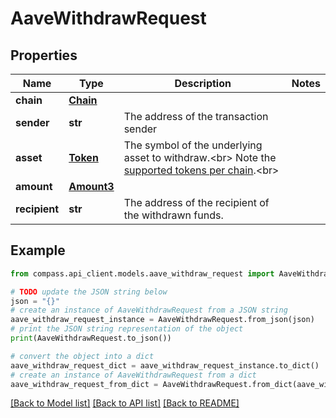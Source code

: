 # AaveWithdrawRequest


## Properties

Name | Type | Description | Notes
------------ | ------------- | ------------- | -------------
**chain** | [**Chain**](Chain.md) |  | 
**sender** | **str** | The address of the transaction sender | 
**asset** | [**Token**](Token.md) | The symbol of the underlying asset to withdraw.&lt;br&gt; Note the [supported tokens per chain](/#/#token-table).&lt;br&gt; | 
**amount** | [**Amount3**](Amount3.md) |  | 
**recipient** | **str** | The address of the recipient of the withdrawn funds. | 

## Example

```python
from compass.api_client.models.aave_withdraw_request import AaveWithdrawRequest

# TODO update the JSON string below
json = "{}"
# create an instance of AaveWithdrawRequest from a JSON string
aave_withdraw_request_instance = AaveWithdrawRequest.from_json(json)
# print the JSON string representation of the object
print(AaveWithdrawRequest.to_json())

# convert the object into a dict
aave_withdraw_request_dict = aave_withdraw_request_instance.to_dict()
# create an instance of AaveWithdrawRequest from a dict
aave_withdraw_request_from_dict = AaveWithdrawRequest.from_dict(aave_withdraw_request_dict)
```
[[Back to Model list]](../README.md#documentation-for-models) [[Back to API list]](../README.md#documentation-for-api-endpoints) [[Back to README]](../README.md)


